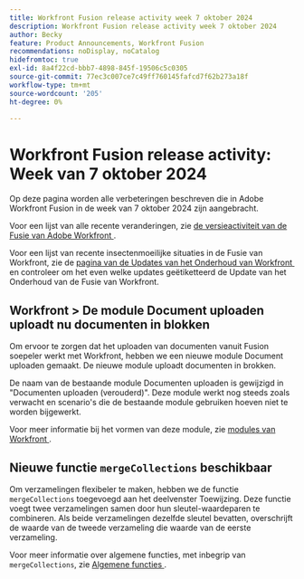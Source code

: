 ```yaml
---
title: Workfront Fusion release activity week 7 oktober 2024
description: Workfront Fusion release activity week 7 oktober 2024
author: Becky
feature: Product Announcements, Workfront Fusion
recommendations: noDisplay, noCatalog
hidefromtoc: true
exl-id: 8a4f22cd-bbb7-4898-845f-19506c5c0305
source-git-commit: 77ec3c007ce7c49ff760145fafcd7f62b273a18f
workflow-type: tm+mt
source-wordcount: '205'
ht-degree: 0%

---
```


# Workfront Fusion release activity: Week van 7 oktober 2024

Op deze pagina worden alle verbeteringen beschreven die in Adobe Workfront Fusion in de week van 7 oktober 2024 zijn aangebracht.

Voor een lijst van alle recente veranderingen, zie [&#x200B; de versieactiviteit van de Fusie van Adobe Workfront &#x200B;](/help/workfront-fusion/fusion-product-releases/fusion-release-activity.md).

Voor een lijst van recente insectenmoeilijke situaties in de Fusie van Workfront, zie de [&#x200B; pagina van de Updates van het Onderhoud van Workfront &#x200B;](https://experienceleague.adobe.com/docs/workfront-known-issues/releases/current-updates.html?lang=nl-NL) en controleer om het even welke updates geëtiketteerd de Update van het Onderhoud van de Fusie van Workfront.

## Workfront > De module Document uploaden uploadt nu documenten in blokken

Om ervoor te zorgen dat het uploaden van documenten vanuit Fusion soepeler werkt met Workfront, hebben we een nieuwe module Document uploaden gemaakt. De nieuwe module uploadt documenten in brokken.

De naam van de bestaande module Documenten uploaden is gewijzigd in &quot;Documenten uploaden (verouderd)&quot;. Deze module werkt nog steeds zoals verwacht en scenario&#39;s die de bestaande module gebruiken hoeven niet te worden bijgewerkt.

Voor meer informatie bij het vormen van deze module, zie [&#x200B; modules van Workfront &#x200B;](/help/workfront-fusion/references/apps-and-modules/adobe-connectors/workfront-modules.md).

## Nieuwe functie `mergeCollections` beschikbaar

Om verzamelingen flexibeler te maken, hebben we de functie `mergeCollections` toegevoegd aan het deelvenster Toewijzing. Deze functie voegt twee verzamelingen samen door hun sleutel-waardeparen te combineren. Als beide verzamelingen dezelfde sleutel bevatten, overschrijft de waarde van de tweede verzameling die waarde van de eerste verzameling.

Voor meer informatie over algemene functies, met inbegrip van `mergeCollections`, zie [&#x200B; Algemene functies &#x200B;](/help/workfront-fusion/references/mapping-panel/functions/general-functions.md).
